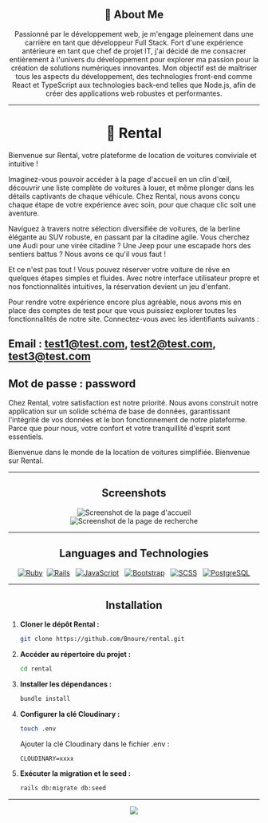 
<div align="center">
  
## 🚀 About Me

</div>

<div align="center">
Passionné par le développement web, je m'engage pleinement dans une carrière en tant que développeur Full Stack. Fort d'une expérience antérieure en tant que chef de projet IT, j'ai décidé de me consacrer entièrement à l'univers du développement pour explorer ma passion pour la création de solutions numériques innovantes. Mon objectif est de maîtriser tous les aspects du développement, des technologies front-end comme React et TypeScript aux technologies back-end telles que Node.js, afin de créer des applications web robustes et performantes.
</div>

***

<div align="center">
  
# 🚗 Rental
</div>

Bienvenue sur Rental, votre plateforme de location de voitures conviviale et intuitive !

Imaginez-vous pouvoir accéder à la page d'accueil en un clin d'œil, découvrir une liste complète de voitures à louer, et même plonger dans les détails captivants de chaque véhicule. Chez Rental, nous avons conçu chaque étape de votre expérience avec soin, pour que chaque clic soit une aventure.

Naviguez à travers notre sélection diversifiée de voitures, de la berline élégante au SUV robuste, en passant par la citadine agile. Vous cherchez une Audi pour une virée citadine ? Une Jeep pour une escapade hors des sentiers battus ? Nous avons ce qu'il vous faut !

Et ce n'est pas tout ! Vous pouvez réserver votre voiture de rêve en quelques étapes simples et fluides. Avec notre interface utilisateur propre et nos fonctionnalités intuitives, la réservation devient un jeu d'enfant.

Pour rendre votre expérience encore plus agréable, nous avons mis en place des comptes de test pour que vous puissiez explorer toutes les fonctionnalités de notre site. Connectez-vous avec les identifiants suivants : 

Email : test1@test.com, test2@test.com, test3@test.com
---
Mot de passe : password
---
Chez Rental, votre satisfaction est notre priorité. Nous avons construit notre application sur un solide schéma de base de données, garantissant l'intégrité de vos données et le bon fonctionnement de notre plateforme. Parce que pour nous, votre confort et votre tranquillité d'esprit sont essentiels.

Bienvenue dans le monde de la location de voitures simplifiée. Bienvenue sur Rental.

***

<div align="center">
  
## Screenshots
</div>

<div align="center">
  <img src="https://res.cloudinary.com/dgmantli3/image/upload/w_500,h_300/v1712155387/github/Rentallog_mwul2k.png" alt="Screenshot de la page d'accueil" />
</div>

<div align="center">
  <img src="https://res.cloudinary.com/dgmantli3/image/upload/w_500,h_300/v1712155385/github/Search_spkcy6.png" alt="Screenshot de la page de recherche" />
</div>

***

<div align="center">
  
## Languages and Technologies
</div>

<div align="center">
  
[![Ruby](https://img.shields.io/badge/Ruby-3.1-red.svg)](https://www.ruby-lang.org/en/) &nbsp;[![Rails](https://img.shields.io/badge/Rails-7.1.0-brightgreen.svg)](https://rubyonrails.org/) &nbsp;  [![JavaScript](https://img.shields.io/badge/JavaScript-ES6-yellow.svg)](https://developer.mozilla.org/en-US/docs/Web/JavaScript) &nbsp; [![Bootstrap](https://img.shields.io/badge/Bootstrap-5.3.0-blueviolet.svg)](https://getbootstrap.com/) &nbsp; [![SCSS](https://img.shields.io/badge/SCSS-Latest-orange.svg)](https://sass-lang.com/) &nbsp; [![PostgreSQL](https://img.shields.io/badge/PostgreSQL-13.5-blue.svg)](https://www.postgresql.org/)
</div>

***

<div align="center">
  
## Installation
</div>

1. **Cloner le dépôt Rental :**
   ```bash
   git clone https://github.com/Bnoure/rental.git
   ```

2. **Accéder au répertoire du projet :**
   ```bash
   cd rental
   ```

3. **Installer les dépendances :**
   ```bash
   bundle install
   ```

4. **Configurer la clé Cloudinary :**
   ```bash
   touch .env
   ```
   Ajouter la clé Cloudinary dans le fichier .env :
   ```
   CLOUDINARY=xxxx
   ```

5. **Exécuter la migration et le seed :**
   ```bash
   rails db:migrate db:seed
   ```
***

<div align="center">   
 <img src= "https://res.cloudinary.com/dgmantli3/image/upload/v1712156359/github/Rental-removebg-preview_a2cnel.png"/>
</div>

